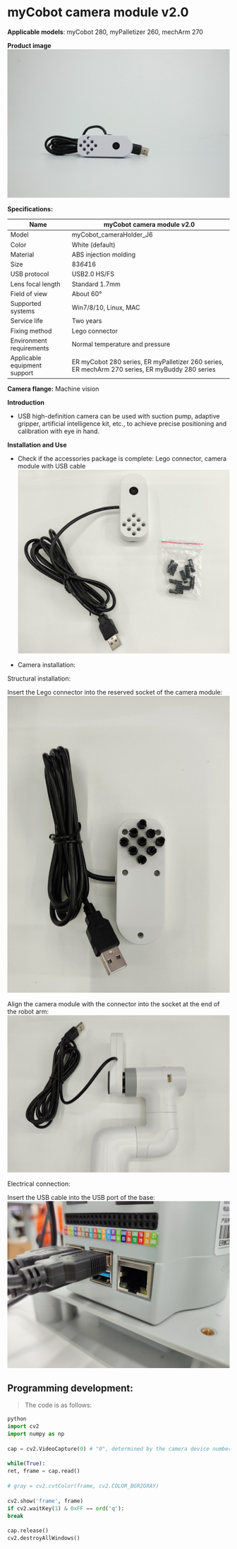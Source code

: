 # myCobot camera module v2.0

**Applicable models**: myCobot 280, myPalletizer 260, mechArm 270

**Product image**
![pi](../../resources\4-SupportAndService\Accessories\others/c1.jpg)

**Specifications:**

| Name | myCobot camera module v2.0 |
| ---------------- | ------------------------------------------------------------------------------------------ |
| Model | myCobot_cameraHolder_J6 |
| Color | White (default) |
| Material | ABS injection molding |
| Size | 83*64*16 |
| USB protocol | USB2.0 HS/FS |
| Lens focal length | Standard 1.7mm |
| Field of view | About 60° |
| Supported systems | Win7/8/10, Linux, MAC |
| Service life | Two years |
| Fixing method | Lego connector |
| Environment requirements | Normal temperature and pressure |
| Applicable equipment support | ER myCobot 280 series, ER myPalletizer 260 series, ER mechArm 270 series, ER myBuddy 280 series |

**Camera flange:** Machine vision

**Introduction**

- USB high-definition camera can be used with suction pump, adaptive gripper, artificial intelligence kit, etc., to achieve precise positioning and calibration with eye in hand.

**Installation and Use**

- Check if the accessories package is complete: Lego connector, camera module with USB cable
![alt text](../../resources\4-SupportAndService\Accessories\others/c2.jpg)

- Camera installation:

Structural installation:

Insert the Lego connector into the reserved socket of the camera module:
![](../../resources\4-SupportAndService\Accessories\others/c3.jpg)

Align the camera module with the connector into the socket at the end of the robot arm:
![](../../resources\4-SupportAndService\Accessories\others/c4.jpg)

Electrical connection:

Insert the USB cable into the USB port of the base:
![](../../resources\4-SupportAndService\Accessories\others/c5.jpg)

## Programming development:

> The code is as follows:

```python
python
import cv2
import numpy as np

cap = cv2.VideoCapture(0) # "0", determined by the camera device number queried

while(True):
ret, frame = cap.read()

# gray = cv2.cvtColor(frame, cv2.COLOR_BGR2GRAY)

cv2.show('frame', frame)
if cv2.waitKey(1) & 0xFF == ord('q'):
break

cap.release()
cv2.destroyAllWindows()

```